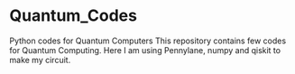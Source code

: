 # Quantum_Codes
Python codes for Quantum Computers
This repository contains few codes for Quantum Computing. 
Here I am using Pennylane, numpy and qiskit to make my circuit.
